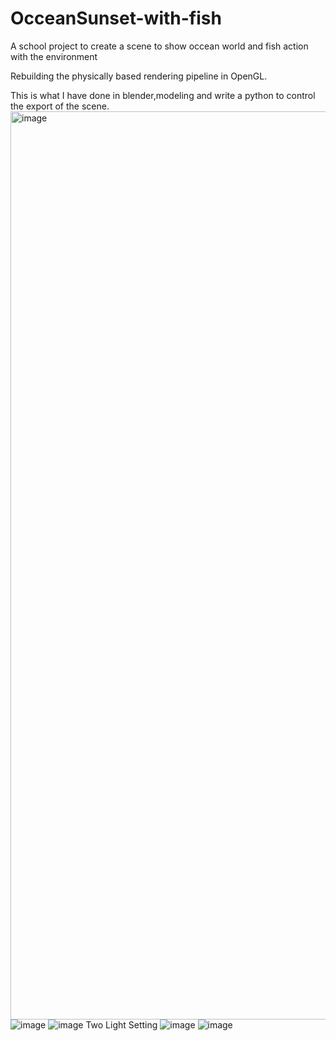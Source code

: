 # OcceanSunset-with-fish
 
 A school project to create a scene to show occean world and fish action with the environment

Rebuilding the physically based rendering pipeline in OpenGL.
 
 This is what I have done in blender,modeling and write a python to control the export of the scene.
<img width="1453" alt="image" src="https://github.com/user-attachments/assets/4613372a-b2cd-4a11-a3c6-f94b6241a4f8">
![image](https://github.com/user-attachments/assets/6be7ce7d-42d6-41cf-bb06-e7b5aa9a7610)
![image](https://github.com/user-attachments/assets/e74dba6a-6110-444d-ad13-343f2987705d)
Two Light Setting
![image](https://github.com/user-attachments/assets/882ec6e3-e83d-46b5-8781-91f8fc60a321)
![image](https://github.com/user-attachments/assets/b6494ced-a9fd-4952-97b7-29d456cc252f)

